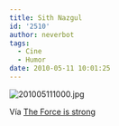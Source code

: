 ```yaml
---
title: Sith Nazgul
id: '2510'
author: neverbot
tags:
  - Cine
  - Humor
date: 2010-05-11 10:01:25
---
```


![201005111000.jpg](./201005111000.jpg)

Vía [The Force is strong](http://theforce.1nation.eu/post/494159980/sith-nazgul)